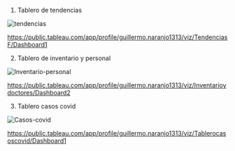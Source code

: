 1. Tablero de tendencias 

![tendencias](https://user-images.githubusercontent.com/70484786/120016547-5cf77980-bfaa-11eb-98d8-e22a8d6fd769.PNG)

https://public.tableau.com/app/profile/guillermo.naranjo1313/viz/TendenciasF/Dashboard1

2. Tablero de inventario y personal 

![Inventario-personal](https://user-images.githubusercontent.com/70484786/120016782-a051e800-bfaa-11eb-8070-490aff9c25b5.PNG)

https://public.tableau.com/app/profile/guillermo.naranjo1313/viz/Inventarioydoctores/Dashboard2

3. Tablero casos covid 

![Casos-covid](https://user-images.githubusercontent.com/70484786/120017530-97ade180-bfab-11eb-8cff-6bf61e014c24.PNG)

https://public.tableau.com/app/profile/guillermo.naranjo1313/viz/Tablerocasoscovid/Dashboard1


